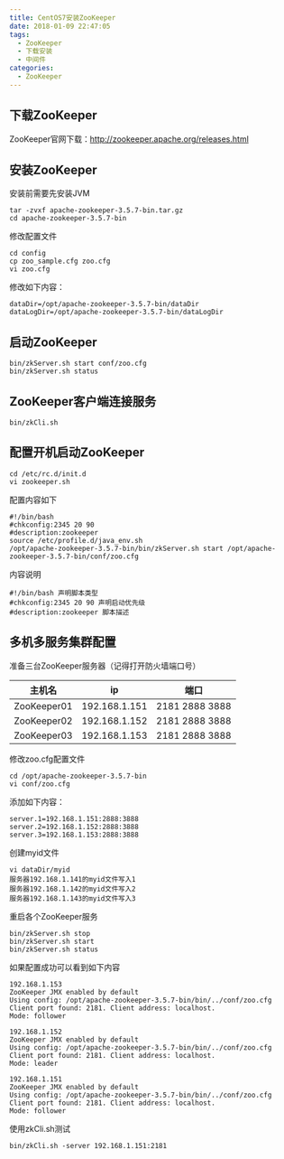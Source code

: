 ```yaml
---
title: CentOS7安装ZooKeeper
date: 2018-01-09 22:47:05
tags: 
  - ZooKeeper
  - 下载安装
  - 中间件
categories: 
  - ZooKeeper
---
```


## 下载ZooKeeper

ZooKeeper官网下载：http://zookeeper.apache.org/releases.html

## 安装ZooKeeper

安装前需要先安装JVM

```
tar -zvxf apache-zookeeper-3.5.7-bin.tar.gz
cd apache-zookeeper-3.5.7-bin
```

修改配置文件

```
cd config
cp zoo_sample.cfg zoo.cfg
vi zoo.cfg
```

修改如下内容：

```
dataDir=/opt/apache-zookeeper-3.5.7-bin/dataDir
dataLogDir=/opt/apache-zookeeper-3.5.7-bin/dataLogDir
```

## 启动ZooKeeper

```
bin/zkServer.sh start conf/zoo.cfg
bin/zkServer.sh status
```

## ZooKeeper客户端连接服务

```
bin/zkCli.sh
```

## 配置开机启动ZooKeeper

```
cd /etc/rc.d/init.d
vi zookeeper.sh
```

配置内容如下

```
#!/bin/bash
#chkconfig:2345 20 90
#description:zookeeper
source /etc/profile.d/java_env.sh
/opt/apache-zookeeper-3.5.7-bin/bin/zkServer.sh start /opt/apache-zookeeper-3.5.7-bin/conf/zoo.cfg
```

内容说明

```
#!/bin/bash 声明脚本类型
#chkconfig:2345 20 90 声明启动优先级
#description:zookeeper 脚本描述
```

## 多机多服务集群配置

准备三台ZooKeeper服务器（记得打开防火墙端口号）

| 主机名      | ip            | 端口           |
| ----------- | ------------- | -------------- |
| ZooKeeper01 | 192.168.1.151 | 2181 2888 3888 |
| ZooKeeper02 | 192.168.1.152 | 2181 2888 3888 |
| ZooKeeper03 | 192.168.1.153 | 2181 2888 3888 |

修改zoo.cfg配置文件

```
cd /opt/apache-zookeeper-3.5.7-bin
vi conf/zoo.cfg
```

添加如下内容：

```
server.1=192.168.1.151:2888:3888
server.2=192.168.1.152:2888:3888
server.3=192.168.1.153:2888:3888
```

创建myid文件

```
vi dataDir/myid
服务器192.168.1.141的myid文件写入1
服务器192.168.1.142的myid文件写入2
服务器192.168.1.143的myid文件写入3
```

重启各个ZooKeeper服务

```
bin/zkServer.sh stop
bin/zkServer.sh start
bin/zkServer.sh status
```

如果配置成功可以看到如下内容

```
192.168.1.153
ZooKeeper JMX enabled by default
Using config: /opt/apache-zookeeper-3.5.7-bin/bin/../conf/zoo.cfg
Client port found: 2181. Client address: localhost.
Mode: follower

192.168.1.152
ZooKeeper JMX enabled by default
Using config: /opt/apache-zookeeper-3.5.7-bin/bin/../conf/zoo.cfg
Client port found: 2181. Client address: localhost.
Mode: leader

192.168.1.151
ZooKeeper JMX enabled by default
Using config: /opt/apache-zookeeper-3.5.7-bin/bin/../conf/zoo.cfg
Client port found: 2181. Client address: localhost.
Mode: follower
```

使用zkCli.sh测试

```
bin/zkCli.sh -server 192.168.1.151:2181
```
